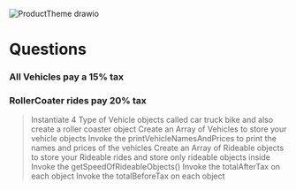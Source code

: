 ![ProductTheme drawio](https://user-images.githubusercontent.com/10773482/191823842-cb6f2f6c-7726-466f-a0f1-d980ea9abdec.png)

# Questions

### All Vehicles pay a 15% tax
### RollerCoater rides pay 20% tax

> Instantiate 4 Type of Vehicle objects called car truck  bike and also create a roller coaster object
> Create an Array of Vehicles to store your vehicle objects
> Invoke the printVehicleNamesAndPrices to print the names and prices of the vehicles
> Create an Array of Rideable objects to store your Rideable rides and store only rideable objects inside
> Invoke the getSpeedOfRideableObjects()
> Invoke the totalAfterTax on each object
> Invoke the totalBeforeTax on each object


